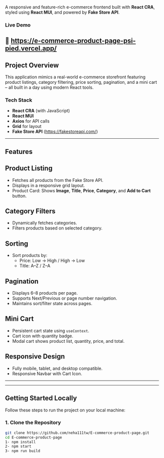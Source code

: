 A responsive and feature-rich e-commerce frontend built with **React CRA**, styled using **React MUI**, and powered by **Fake Store API**.
### Live Demo
:link: https://e-commerce-product-page-psi-pied.vercel.app/
---
## Project Overview
This application mimics a real-world e-commerce storefront featuring product listings, category filtering, price sorting, pagination, and a mini cart – all built in a day using modern React tools.
### Tech Stack
- **React CRA** (with JavaScript)
- **React MUI**
- **Axios** for API calls
- **Grid** for layout
- **Fake Store API** (https://fakestoreapi.com/)
---
## Features
## Product Listing
- Fetches all products from the Fake Store API.
- Displays in a responsive grid layout.
- Product Card: Shows **Image**, **Title**, **Price**, **Category**, and **Add to Cart** button.
## Category Filters
- Dynamically fetches categories.
- Filters products based on selected category.
## Sorting
- Sort products by:
  - Price: Low → High / High → Low
  - Title: A–Z / Z–A
## Pagination
- Displays 6–8 products per page.
- Supports Next/Previous or page number navigation.
- Maintains sort/filter state across pages.
## Mini Cart
- Persistent cart state using `useContext`.
- Cart icon with quantity badge.
- Modal cart shows product list, quantity, price, and total.
## Responsive Design
- Fully mobile, tablet, and desktop compatible.
- Responsive Navbar with Cart Icon.
---
---
## Getting Started Locally
Follow these steps to run the project on your local machine:
### 1. Clone the Repository
```bash
git clone https://github.com/neha111tw/E-commerce-product-page.git
cd E-commerce-product-page
1- npm install
2- npm start
3- npm run build
